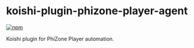 # koishi-plugin-phizone-player-agent

[![npm](https://img.shields.io/npm/v/koishi-plugin-phizone-player-agent?style=flat-square)](https://www.npmjs.com/package/koishi-plugin-phizone-player-agent)

Koishi plugin for PhiZone Player automation.
